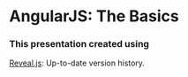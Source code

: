 # AngularJS: The Basics

### This presentation created using
[Reveal.js](http://lab.hakim.se/reveal-js/#/): Up-to-date version history.